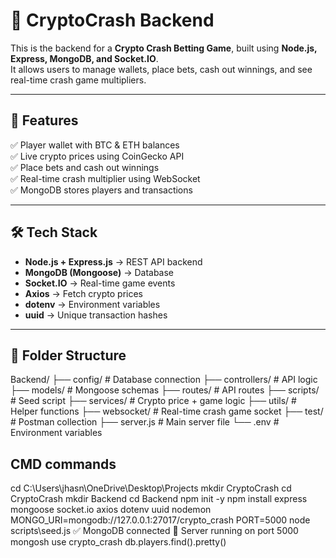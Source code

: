 # 🚀 CryptoCrash Backend

This is the backend for a **Crypto Crash Betting Game**, built using **Node.js, Express, MongoDB, and Socket.IO**.  
It allows users to manage wallets, place bets, cash out winnings, and see real-time crash game multipliers.

---

## 📌 Features

✅ Player wallet with BTC & ETH balances  
✅ Live crypto prices using CoinGecko API  
✅ Place bets and cash out winnings  
✅ Real-time crash multiplier using WebSocket  
✅ MongoDB stores players and transactions  

---

## 🛠 Tech Stack

- **Node.js + Express.js** → REST API backend  
- **MongoDB (Mongoose)** → Database  
- **Socket.IO** → Real-time game events  
- **Axios** → Fetch crypto prices  
- **dotenv** → Environment variables  
- **uuid** → Unique transaction hashes  

---

## 📂 Folder Structure

Backend/
├── config/             # Database connection
├── controllers/        # API logic
├── models/             # Mongoose schemas
├── routes/             # API routes
├── scripts/            # Seed script
├── services/           # Crypto price + game logic
├── utils/              # Helper functions
├── websocket/          # Real-time crash game socket
├── test/               # Postman collection
├── server.js           # Main server file
└── .env                # Environment variables

## CMD commands

cd C:\Users\jhasn\OneDrive\Desktop\Projects
mkdir CryptoCrash
cd CryptoCrash
mkdir Backend
cd Backend
npm init -y
npm install express mongoose socket.io axios dotenv uuid nodemon
MONGO_URI=mongodb://127.0.0.1:27017/crypto_crash
PORT=5000
node scripts\seed.js
✅ MongoDB connected
🚀 Server running on port 5000
mongosh
use crypto_crash
db.players.find().pretty()
